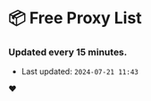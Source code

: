 # :package: Free Proxy List
### Updated every 15 minutes.

- Last updated: `2024-07-21 11:43`

:heart:

